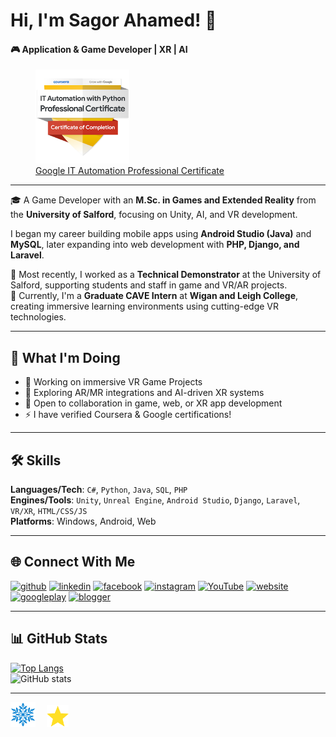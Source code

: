 # Hi, I'm Sagor Ahamed! 👋  
#### 🎮 Application & Game Developer | XR | AI

<figure>
  <img src="google-it-automation-professional-certificate.png" alt="Google IT Automation Professional Certificate" width="150">
  <figcaption>
    <a href="https://www.youracclaim.com/badges/8e21ce57-2e3f-44c2-930a-27c2ead635d0/public_url">Google IT Automation Professional Certificate</a>
  </figcaption>
</figure>

---

🎓 A Game Developer with an **M.Sc. in Games and Extended Reality** from the **University of Salford**, focusing on Unity, AI, and VR development.

I began my career building mobile apps using **Android Studio (Java)** and **MySQL**, later expanding into web development with **PHP, Django, and Laravel**.

💼 Most recently, I worked as a **Technical Demonstrator** at the University of Salford, supporting students and staff in game and VR/AR projects.  
🎯 Currently, I'm a **Graduate CAVE Intern** at **Wigan and Leigh College**, creating immersive learning environments using cutting-edge VR technologies.

---

## 🚀 What I'm Doing

- 🔭 Working on immersive VR Game Projects  
- 🌱 Exploring AR/MR integrations and AI-driven XR systems  
- 💬 Open to collaboration in game, web, or XR app development  
- ⚡ I have verified Coursera & Google certifications!

---

## 🛠️ Skills

**Languages/Tech**: `C#`, `Python`, `Java`, `SQL`, `PHP`  
**Engines/Tools**: `Unity`, `Unreal Engine`, `Android Studio`, `Django`, `Laravel`, `VR/XR`, `HTML/CSS/JS`  
**Platforms**: Windows, Android, Web

---

## 🌐 Connect With Me

[<img src='https://cdn.jsdelivr.net/npm/simple-icons@3.0.1/icons/github.svg' alt='github' height='40'>](https://github.com/sagor995)
[<img src='https://cdn.jsdelivr.net/npm/simple-icons@3.0.1/icons/linkedin.svg' alt='linkedin' height='40'>](https://www.linkedin.com/in/sagor59/)
[<img src='https://cdn.jsdelivr.net/npm/simple-icons@3.0.1/icons/facebook.svg' alt='facebook' height='40'>](https://www.facebook.com/sagor995)
[<img src='https://cdn.jsdelivr.net/npm/simple-icons@3.0.1/icons/instagram.svg' alt='instagram' height='40'>](https://www.instagram.com/appsdevsa/)
[<img src='https://cdn.jsdelivr.net/npm/simple-icons@3.0.1/icons/youtube.svg' alt='YouTube' height='40'>](https://www.youtube.com/channel/UC9_ox9Gd-XVdmqFAdnI6G2w)
[<img src='https://cdn.jsdelivr.net/npm/simple-icons@3.0.1/icons/icloud.svg' alt='website' height='40'>](https://sagorahamed.com)
[<img src='https://cdn.jsdelivr.net/npm/simple-icons@3.0.1/icons/googleplay.svg' alt='googleplay' height='40'>](https://play.google.com/store/apps/dev?id=6862428975223688655)
[<img src='https://cdn.jsdelivr.net/npm/simple-icons@3.0.1/icons/blogger.svg' alt='blogger' height='40'>](https://rtesbd.blogspot.com/)

---

## 📊 GitHub Stats

[![Top Langs](https://github-readme-stats.vercel.app/api/top-langs/?username=sagor995&layout=compact)](https://github.com/anuraghazra/github-readme-stats)  
![GitHub stats](https://github-readme-stats.vercel.app/api?username=sagor995&show_icons=true)

---

<a href='https://archiveprogram.github.com/'><img src='https://raw.githubusercontent.com/acervenky/animated-github-badges/master/assets/acbadge.gif' width='40' height='40'></a> 
<a href='https://stars.github.com/'><img src='https://raw.githubusercontent.com/acervenky/animated-github-badges/master/assets/starbadge.gif' width='35' height='35'></a>
